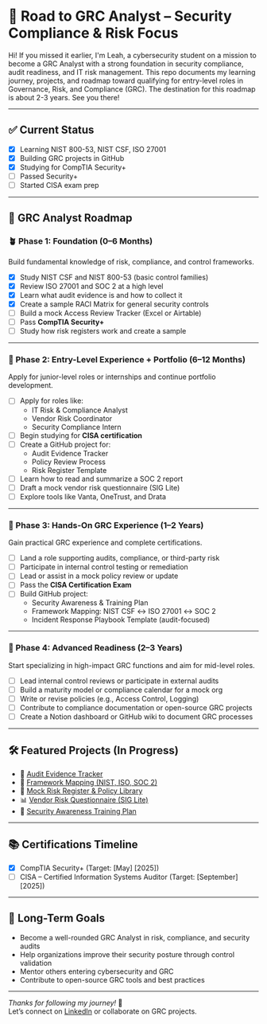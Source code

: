 # 🎯 Road to GRC Analyst – Security Compliance & Risk Focus

Hi! If you missed it earlier, I'm Leah, a cybersecurity student on a mission to become a GRC Analyst with a strong foundation in security compliance, audit readiness, and IT risk management. This repo documents my learning journey, projects, and roadmap toward qualifying for entry-level roles in Governance, Risk, and Compliance (GRC). The destination for this roadmap is about 2-3 years. See you there!

---

## ✅ Current Status

- [x] Learning NIST 800-53, NIST CSF, ISO 27001
- [x] Building GRC projects in GitHub
- [x] Studying for CompTIA Security+
- [ ] Passed Security+
- [ ] Started CISA exam prep

---

## 🧭 GRC Analyst Roadmap

### 🪴 Phase 1: Foundation (0–6 Months)

Build fundamental knowledge of risk, compliance, and control frameworks.

- [x] Study NIST CSF and NIST 800-53 (basic control families)
- [x] Review ISO 27001 and SOC 2 at a high level
- [x] Learn what audit evidence is and how to collect it
- [x] Create a sample RACI Matrix for general security controls
- [ ] Build a mock Access Review Tracker (Excel or Airtable)
- [ ] Pass **CompTIA Security+**
- [ ] Study how risk registers work and create a sample

---

### 💼 Phase 2: Entry-Level Experience + Portfolio (6–12 Months)

Apply for junior-level roles or internships and continue portfolio development.

- [ ] Apply for roles like:
  - IT Risk & Compliance Analyst
  - Vendor Risk Coordinator
  - Security Compliance Intern
- [ ] Begin studying for **CISA certification**
- [ ] Create a GitHub project for:
  - Audit Evidence Tracker
  - Policy Review Process
  - Risk Register Template
- [ ] Learn how to read and summarize a SOC 2 report
- [ ] Draft a mock vendor risk questionnaire (SIG Lite)
- [ ] Explore tools like Vanta, OneTrust, and Drata

---

### 🚀 Phase 3: Hands-On GRC Experience (1–2 Years)

Gain practical GRC experience and complete certifications.

- [ ] Land a role supporting audits, compliance, or third-party risk
- [ ] Participate in internal control testing or remediation
- [ ] Lead or assist in a mock policy review or update
- [ ] Pass the **CISA Certification Exam**
- [ ] Build GitHub project:
  - Security Awareness & Training Plan
  - Framework Mapping: NIST CSF ↔ ISO 27001 ↔ SOC 2
  - Incident Response Playbook Template (audit-focused)

---

### 🧠 Phase 4: Advanced Readiness (2–3 Years)

Start specializing in high-impact GRC functions and aim for mid-level roles.

- [ ] Lead internal control reviews or participate in external audits
- [ ] Build a maturity model or compliance calendar for a mock org
- [ ] Write or revise policies (e.g., Access Control, Logging)
- [ ] Contribute to compliance documentation or open-source GRC projects
- [ ] Create a Notion dashboard or GitHub wiki to document GRC processes

---

## 🛠️ Featured Projects (In Progress)

- 📁 [Audit Evidence Tracker](#)
- 🔐 [Framework Mapping (NIST, ISO, SOC 2)](#)
- 📝 [Mock Risk Register & Policy Library](#)
- 📊 [Vendor Risk Questionnaire (SIG Lite)](#)
- 🧠 [Security Awareness Training Plan](#)

---

## 📚 Certifications Timeline

- [x] CompTIA Security+ (Target: [May] [2025])
- [ ] CISA – Certified Information Systems Auditor (Target: [September] [2025])

---

## 📌 Long-Term Goals

- Become a well-rounded GRC Analyst in risk, compliance, and security audits
- Help organizations improve their security posture through control validation
- Mentor others entering cybersecurity and GRC
- Contribute to open-source GRC tools and best practices

---

_Thanks for following my journey!_ 🌟  
Let’s connect on [LinkedIn](https://www.linkedin.com/in/leah-livingston-26692778/) or collaborate on GRC projects. 
